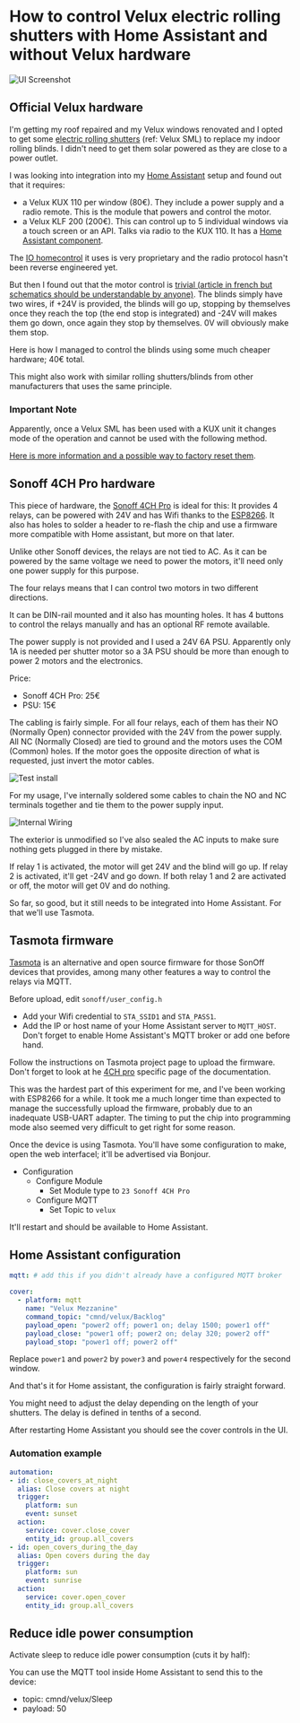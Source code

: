 # How to control Velux electric rolling shutters with Home Assistant and without Velux hardware

![UI Screenshot](homeassistant_ui.png)

## Official Velux hardware

I'm getting my roof repaired and my Velux windows renovated and I opted to get some [electric rolling shutters](https://www.velux.co.uk/products/blinds-and-shutters/roller-shutters) (ref: Velux SML) to replace my indoor rolling blinds. I didn't need to get them solar powered as they are close to a power outlet.

I was looking into integration into my [Home Assistant](https://home-assistant.io) setup and found out that it requires:

 * a Velux KUX 110 per window (80€). They include a power supply and a radio remote. This is the module that powers and control the motor.
 * a Velux KLF 200 (200€). This can control up to 5 individual windows via a touch screen or an API. Talks via radio to the KUX 110. It has a [Home Assistant component](https://home-assistant.io/components/velux/).

The [IO homecontrol](protocol) it uses is very proprietary and the radio protocol hasn't been reverse engineered yet.

But then I found out that the motor control is [trivial (article in french but schematics should be understandable by anyone)](http://www.planete-domotique.com/blog/2013/08/29/comment-piloter-ses-volets-roulants-velux/). The blinds simply have two wires, if +24V is provided, the blinds will go up, stopping by themselves once they reach the top (the end stop is integrated) and -24V will makes them go down, once again they stop by themselves. 0V will obviously make them stop.

Here is how I managed to control the blinds using some much cheaper hardware; 40€ total.

This might also work with similar rolling shutters/blinds from other manufacturers that uses the same principle.

### Important Note

Apparently, once a Velux SML has been used with a KUX unit it changes mode of the operation and cannot be used with the following method.

[Here is more information and a possible way to factory reset them](https://smarthome.exposed/controlling-velux-windows/).

## Sonoff 4CH Pro hardware

This piece of hardware, the [Sonoff 4CH Pro](http://sonoff.itead.cc/en/products/sonoff/sonoff-4ch-pro) is ideal for this: It provides 4 relays, can be powered with 24V and has Wifi thanks to the [ESP8266](https://en.wikipedia.org/wiki/ESP8266). It also has holes to solder a header to re-flash the chip and use a firmware more compatible with Home assistant, but more on that later.

Unlike other Sonoff devices, the relays are not tied to AC. As it can be powered by the same voltage we need to power the motors, it'll need only one power supply for this purpose.

The four relays means that I can control two motors in two different directions.

It can be DIN-rail mounted and it also has mounting holes. It has 4 buttons to control the relays manually and has an optional RF remote available.

The power supply is not provided and I used a 24V 6A PSU. Apparently only 1A is needed per shutter motor so a 3A PSU should be more than enough to power 2 motors and the electronics.

Price: 
  * Sonoff 4CH Pro: 25€
  * PSU: 15€

The cabling is fairly simple. For all four relays, each of them has their NO (Normally Open) connector provided with the 24V from the power supply. All NC (Normally Closed) are tied to ground and the motors uses the COM (Common) holes. If the motor goes the opposite direction of what is requested, just invert the motor cables.

![Test install](velux_test_install.jpg)

For my usage, I've internally soldered some cables to chain the NO and NC terminals together and tie them to the power supply input.

![Internal Wiring](internal_wiring.jpg)

The exterior is unmodified so I've also sealed the AC inputs to make sure nothing gets plugged in there by mistake.

If relay 1 is activated, the motor will get 24V and the blind will go up. If relay 2 is activated, it'll get -24V and go down. If both relay 1 and 2 are activated or off, the motor will get 0V and do nothing.

So far, so good, but it still needs to be integrated into Home Assistant. For that we'll use Tasmota.

## Tasmota firmware

[Tasmota](https://github.com/arendst/Sonoff-Tasmota) is an alternative and open source firmware for those SonOff devices that provides, among many other features a way to control the relays via MQTT.

Before upload, edit `sonoff/user_config.h`

 * Add your Wifi credential to `STA_SSID1` and `STA_PASS1`.
 * Add the IP or host name of your Home Assistant server to `MQTT_HOST`. Don't forget to enable Home Assistant's MQTT broker or add one before hand.

Follow the instructions on Tasmota project page to upload the firmware. Don't forget to look at he [4CH pro](https://github.com/arendst/Sonoff-Tasmota/wiki/Sonoff-4CH-and-4CH-Pro) specific page of the documentation.

This was the hardest part of this experiment for me, and I've been working with ESP8266 for a while. It took me a much longer time than expected to manage the successfully upload the firmware, probably due to an inadequate USB-UART adapter. The timing to put the chip into programming mode also seemed very difficult to get right for some reason.

Once the device is using Tasmota. You'll have some configuration to make, open the web interfacel; it'll be advertised via Bonjour.

 * Configuration
   * Configure Module
     * Set Module type to `23 Sonoff 4CH Pro`
   * Configure MQTT
     * Set Topic to `velux`

It'll restart and should be available to Home Assistant.

## Home Assistant configuration

```yaml
mqtt: # add this if you didn't already have a configured MQTT broker

cover:
  - platform: mqtt
    name: "Velux Mezzanine"
    command_topic: "cmnd/velux/Backlog"
    payload_open: "power2 off; power1 on; delay 1500; power1 off"
    payload_close: "power1 off; power2 on; delay 320; power2 off"
    payload_stop: "power1 off; power2 off"
```

Replace `power1` and `power2` by `power3` and `power4` respectively for the second window.

And that's it for Home assistant, the configuration is fairly straight forward.

You might need to adjust the delay depending on the length of your shutters. The delay is defined in tenths of a second.

After restarting Home Assistant you should see the cover controls in the UI.

### Automation example 

```yaml
automation:
- id: close_covers_at_night
  alias: Close covers at night
  trigger:
    platform: sun
    event: sunset
  action:
    service: cover.close_cover
    entity_id: group.all_covers
- id: open_covers_during_the_day
  alias: Open covers during the day
  trigger:
    platform: sun
    event: sunrise
  action:
    service: cover.open_cover
    entity_id: group.all_covers
```

## Reduce idle power consumption

Activate sleep to reduce idle power consumption (cuts it by half):

You can use the MQTT tool inside Home Assistant to send this to the device:

 * topic: cmnd/velux/Sleep
 * payload: 50
